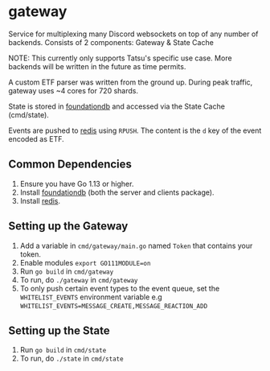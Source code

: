 # gateway

Service for multiplexing many Discord websockets on top of any number of backends.
Consists of 2 components: Gateway & State Cache

NOTE: This currently only supports Tatsu's specific use case. More backends will be written in the future
as time permits.

A custom ETF parser was written from the ground up. During peak traffic, gateway uses ~4 cores for 720 shards.

State is stored in [foundationdb](https://www.foundationdb.org/) and accessed via the State Cache (cmd/state).

Events are pushed to [redis](https://redis.io) using `RPUSH`. The content is the `d` key of the event encoded as ETF.

## Common Dependencies

1. Ensure you have Go 1.13 or higher.
1. Install [foundationdb](https://www.foundationdb.org/download/) (both the server and clients package).
1. Install [redis](https://redis.io).

## Setting up the Gateway

1. Add a variable in `cmd/gateway/main.go` named `Token` that contains your token.
1. Enable modules `export GO111MODULE=on`
1. Run `go build` in `cmd/gateway`
1. To run, do `./gateway` in `cmd/gateway`
1. To only push certain event types to the event queue, set the `WHITELIST_EVENTS` environment variable e.g `WHITELIST_EVENTS=MESSAGE_CREATE,MESSAGE_REACTION_ADD`

## Setting up the State

1. Run `go build` in `cmd/state`
1. To run, do `./state` in `cmd/state`

